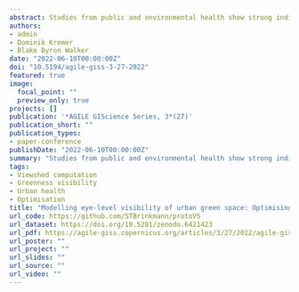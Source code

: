 ```yaml
---
abstract: Studies from public and environmental health show strong indication of the importance of visible urban green space. However, current approaches for modelling viewshed based greenness visibility still have high computation costs. As a consequence, comparative studies of city-wide visible greenness, everyday mobility, and individual attention are still at the edge of feasibility. Known optimisations focus on reducing the computation time of single viewsheds. As point-based viewsheds are computed using geospatial data, current approaches seek to accelerate calculation using intelligent data structures or spatial indexes (at the cost of additional memory) or develop approximative heuristic solutions. In contrast, as we aim to process large numbers of viewsheds with fixed parameterisations, we use a prototyping approach preprocessing a single viewshed template to store common prefixes of consecutive lines of sight that can be applied to followup viewsheds by a simple offset operation. Our evaluation shows an average improvement of 34% over the benchmark algorithm (RFVS), with even stronger improvements for large viewsheds. We anticipate that these findings lay the groundwork for further optimisation of point-based viewshed computation, improving the feasibility of subsequent comparative studies in the field of public and environmental health.
authors:
- admin
- Dominik Kremer
- Blake Byron Walker
date: "2022-06-10T00:00:00Z"
doi: "10.5194/agile-giss-3-27-2022"
featured: true
image:
  focal_point: ""
  preview_only: true
projects: []
publication: '*AGILE GIScience Series, 3*(27)'
publication_short: ""
publication_types:
- paper-conference
publishDate: "2022-06-10T00:00:00Z"
summary: "Studies from public and environmental health show strong indication of the importance of visible urban green space. However, current approaches for modelling viewshed based greenness visibility still have high computation costs. Therefore, we propose an algorithm for point-based viewshed computation using a novel prototyping approach. Our evaluation shows an average improvement of 34%. We anticipate that these findings lay the groundwork for further optimisation of point-based viewshed computation, improving the feasibility of subsequent comparative studies in the field of public and environmental health."
tags:
- Viewshed computation
- Greenness visibility
- Urban health
- Optimisation
title: "Modelling eye-level visibility of urban green space: Optimising city-wide point-based viewshed computations through prototyping"
url_code: https://github.com/STBrinkmann/protoVS
url_dataset: https://doi.org/10.5281/zenodo.6421423
url_pdf: https://agile-giss.copernicus.org/articles/3/27/2022/agile-giss-3-27-2022.pdf
url_poster: ""
url_project: ""
url_slides: ""
url_source: ""
url_video: ""
---
```

